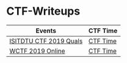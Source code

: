 # CTF-Writeups

| Events                               			| CTF Time      					|
| ----------------------------------------------------- | ----------------------------------------------------- |
| [ISITDTU CTF 2019 Quals](ISITDTU/)  		 	| [CTF Time](https://ctftime.org/event/803)		|
| [WCTF 2019 Online](WCTF/)  		 		| [CTF Time](https://ctftime.org/event/833)		|



